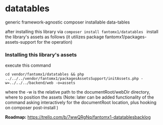 # datatables
generic framework-agnostic composer installable data-tables

after installing this library via ``` composer install fantomx1/datatables  ```
install the library's assets as follows (it utilizes package fantomx1/packages-assets-support for the operation) 

### Installing this library's assets
execute this command
```
cd vendor/fantomx1/datatables && php ../../../vendor/fantomx1/packagesAssetsSupport/initAssets.php -w=../../../backend/web -o=assets
```
where the -w is the relative path to the documentRoot/webDir directory, where to position the assets
(Note: later can be added functionality of the command asking interactively for the documentRoot location, plus hooking
on composer post-install
)


<b>Roadmap:</b>
https://trello.com/b/7wwQRgNq/fantomx1-datatablesbacklog
